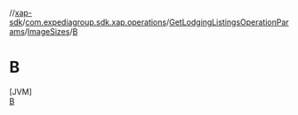 //[xap-sdk](../../../../../index.md)/[com.expediagroup.sdk.xap.operations](../../../index.md)/[GetLodgingListingsOperationParams](../../index.md)/[ImageSizes](../index.md)/[B](index.md)

# B

[JVM]\
[B](index.md)

